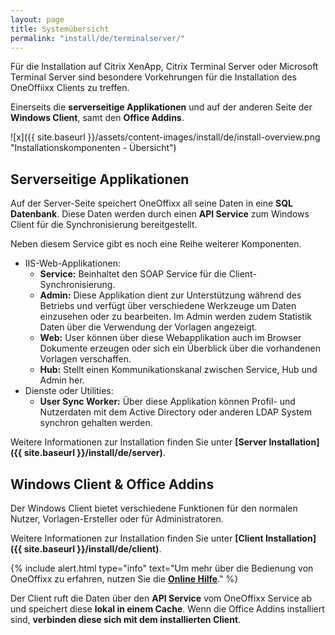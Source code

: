 ```yaml
---
layout: page
title: Systemübersicht
permalink: "install/de/terminalserver/"
---
```


Für die Installation auf Citrix XenApp, Citrix Terminal Server oder Microsoft Terminal Server sind besondere Vorkehrungen für die Installation des OneOffiixx Clients zu treffen.

Einerseits die __serverseitige Applikationen__ und auf der anderen Seite der __Windows Client__, samt den __Office Addins__.

![x]({{ site.baseurl }}/assets/content-images/install/de/install-overview.png "Installationskomponenten - Übersicht")

## <i class="fa fa-server" aria-hidden="true"></i> Serverseitige Applikationen

Auf der Server-Seite speichert OneOffixx all seine Daten in eine __SQL Datenbank__. Diese Daten werden durch einen __API Service__ zum Windows Client für die Synchronisierung bereitgestellt.

Neben diesem Service gibt es noch eine Reihe weiterer Komponenten. 

* IIS-Web-Applikationen:
  * __Service:__ Beinhaltet den SOAP Service für die Client-Synchronisierung.
  * __Admin:__ Diese Applikation dient zur Unterstützung während des Betriebs und verfügt über verschiedene Werkzeuge um Daten einzusehen oder zu bearbeiten. Im Admin werden zudem Statistik Daten über die Verwendung der Vorlagen angezeigt.
  * __Web:__ User können über diese Webapplikation auch im Browser Dokumente erzeugen oder sich ein Überblick über die vorhandenen Vorlagen verschaffen.
  * __Hub:__ Stellt einen Kommunikationskanal zwischen Service, Hub und Admin her.
* Dienste oder Utilities:  
  * __User Sync Worker:__ Über diese Applikation können Profil- und Nutzerdaten mit dem Active Directory oder anderen LDAP System synchron gehalten werden.

Weitere Informationen zur Installation finden Sie unter __[Server Installation]({{ site.baseurl }}/install/de/server)__. 

## <i class="fa fa-desktop" aria-hidden="true"></i> Windows Client & Office Addins

Der Windows Client bietet verschiedene Funktionen für den normalen Nutzer, Vorlagen-Ersteller oder für Administratoren. 

Weitere Informationen zur Installation finden Sie unter __[Client Installation]({{ site.baseurl }}/install/de/client)__. 

{% include alert.html type="info" text="Um mehr über die Bedienung von OneOffixx zu erfahren, nutzen Sie die <b><a href='http://help.oneoffixx.com/suite/de/'>Online Hilfe</a></b>." %}

Der Client ruft die Daten über den __API Service__ vom OneOffixx Service ab und speichert diese __lokal in einem Cache__.
Wenn die Office Addins installiert sind, __verbinden diese sich mit dem installierten Client__.
